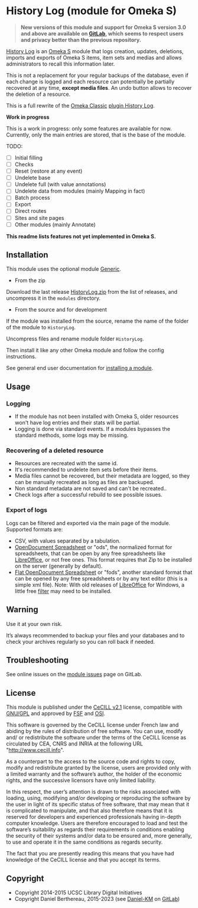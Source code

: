 History Log (module for Omeka S)
================================

> __New versions of this module and support for Omeka S version 3.0 and above
> are available on [GitLab], which seems to respect users and privacy better
> than the previous repository.__

[History Log] is an [Omeka S] module that logs creation, updates, deletions,
imports and exports of Omeka S items, item sets and medias and allows
administrators to recall this information later.

This is not a replacement for your regular backups of the database, even if each
change is logged and each resource can potentially be partially recovered at any
time, **except media files**. An undo button allows to recover the deletion of
a resource.

This is a full rewrite of the [Omeka Classic] [plugin History Log].

**Work in progress**

This is a work in progress: only some features are available for now.
Currently, only the main entries are stored, that is the base of the
module.

TODO:

- [ ] Initial filling
- [ ] Checks
- [ ] Reset (restore at any event)
- [ ] Undelete base
- [ ] Undelete full (with value annotations)
- [ ] Undelete data from modules (mainly Mapping in fact)
- [ ] Batch process
- [ ] Export
- [ ] Direct routes
- [ ] Sites and site pages
- [ ] Other modules (mainly Annotate)

**This readme lists features not yet implemented in Omeka S.**


Installation
------------

This module uses the optional module [Generic].

* From the zip

Download the last release [HistoryLog.zip] from the list of releases, and
uncompress it in the `modules` directory.

* From the source and for development

If the module was installed from the source, rename the name of the folder of
the module to `HistoryLog`.

Uncompress files and rename module folder `HistoryLog`.

Then install it like any other Omeka module and follow the config instructions.

See general end user documentation for [installing a module].


Usage
-----

### Logging

- If the module has not been installed with Omeka S, older resources won't have
  log entries and their stats will be partial.
- Logging is done via standard events. If a modules bypasses the standard
  methods, some logs may be missing.

### Recovering of a deleted resource

- Resources are recreated with the same id.
- It's recommended to undelete item sets before their items.
- Media files cannot be recovered, but their metadata are logged, so they can be
  manually recreated as long as files are backuped.
- Non standard metadata are not saved and can't be recreated..
- Check logs after a successful rebuild to see possible issues.

### Export of logs

Logs can be filtered and exported via the main page of the module. Supported
formats are:

- CSV, with values separated by a tabulation.
- [OpenDocument Spreadsheet] or "ods", the normalized format for
  spreadsheets, that  can be open by any free spreadsheets like [LibreOffice],
  or not free ones. This format requires that Zip to be installed on the server
  (generally by default).
- [Flat OpenDocument Spreadsheet] or "fods", another standard format that can
  be opened by any free spreadsheets or by any text editor (this is a simple xml
  file). Note: With old releases of [LibreOffice] for Windows, a little free
  [filter] may need to be installed.


Warning
-------

Use it at your own risk.

It’s always recommended to backup your files and your databases and to check
your archives regularly so you can roll back if needed.


Troubleshooting
---------------

See online issues on the [module issues] page on GitLab.


License
-------

This module is published under the [CeCILL v2.1] license, compatible with
[GNU/GPL] and approved by [FSF] and [OSI].

This software is governed by the CeCILL license under French law and abiding by
the rules of distribution of free software. You can use, modify and/ or
redistribute the software under the terms of the CeCILL license as circulated by
CEA, CNRS and INRIA at the following URL "http://www.cecill.info".

As a counterpart to the access to the source code and rights to copy, modify and
redistribute granted by the license, users are provided only with a limited
warranty and the software’s author, the holder of the economic rights, and the
successive licensors have only limited liability.

In this respect, the user’s attention is drawn to the risks associated with
loading, using, modifying and/or developing or reproducing the software by the
user in light of its specific status of free software, that may mean that it is
complicated to manipulate, and that also therefore means that it is reserved for
developers and experienced professionals having in-depth computer knowledge.
Users are therefore encouraged to load and test the software’s suitability as
regards their requirements in conditions enabling the security of their systems
and/or data to be ensured and, more generally, to use and operate it in the same
conditions as regards security.

The fact that you are presently reading this means that you have had knowledge
of the CeCILL license and that you accept its terms.


Copyright
---------

* Copyright 2014-2015 UCSC Library Digital Initiatives
* Copyright Daniel Berthereau, 2015-2023 (see [Daniel-KM] on [GitLab])


[History Log]: https://gitlab.com/Daniel-KM/Omeka-S-module-HistoryLog
[Omeka S]: https://omeka.org/s
[Omeka Classic]: https://omeka.org/classic
[plugin History Log]: https://github.com/UCSCLibrary/HistoryLog
[Generic]: https://gitlab.com/Daniel-KM/Omeka-S-module-Generic
[HistoryLog.zip]: https://github.com/Daniel-KM/Omeka-S-module-HistoryLog/releases
[Installing a module]: https://omeka.org/s/docs/user-manual/modules/
[OpenDocument Spreadsheet]: http://opendocumentformat.org/
[LibreOffice]: https://www.libreoffice.org/
[Flat OpenDocument Spreadsheet]: https://en.wikipedia.org/wiki/OpenDocument_technical_specification
[filter]: http://www.sylphide-consulting.com/shapekit/spreadsheet-generation/15-opendocument-flat-format
[module issues]: https://gitlab.com/Daniel-KM/Omeka-S-module-EasyAdmin/issues
[CeCILL v2.1]: https://www.cecill.info/licences/Licence_CeCILL_V2.1-en.html
[GNU/GPL]: https://www.gnu.org/licenses/gpl-3.0.html
[FSF]: https://www.fsf.org
[OSI]: http://opensource.org
[GitLab]: https://gitlab.com/Daniel-KM
[Daniel-KM]: https://gitlab.com/Daniel-KM "Daniel Berthereau"
